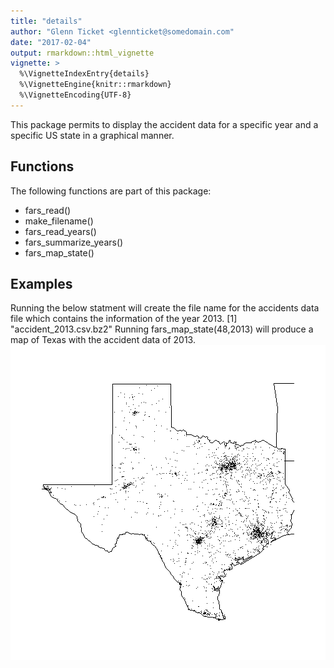 ```yaml
---
title: "details"
author: "Glenn Ticket <glennticket@somedomain.com"
date: "2017-02-04"
output: rmarkdown::html_vignette
vignette: >
  %\VignetteIndexEntry{details}
  %\VignetteEngine{knitr::rmarkdown}
  %\VignetteEncoding{UTF-8}
---
```


This package permits to display the accident data for a specific year and a specific US state in a graphical manner.

## Functions

The following functions are part of this package:
- fars_read()
- make_filename()
- fars_read_years()
- fars_summarize_years()
- fars_map_state()
## Examples

Running the below statment will create the file name for the accidents data file which contains the information of the year 2013.
[1] "accident_2013.csv.bz2"
Running fars_map_state(48,2013) will produce a map of Texas with the accident data of 2013.
![plot of chunk map](figure/map-1.png)
